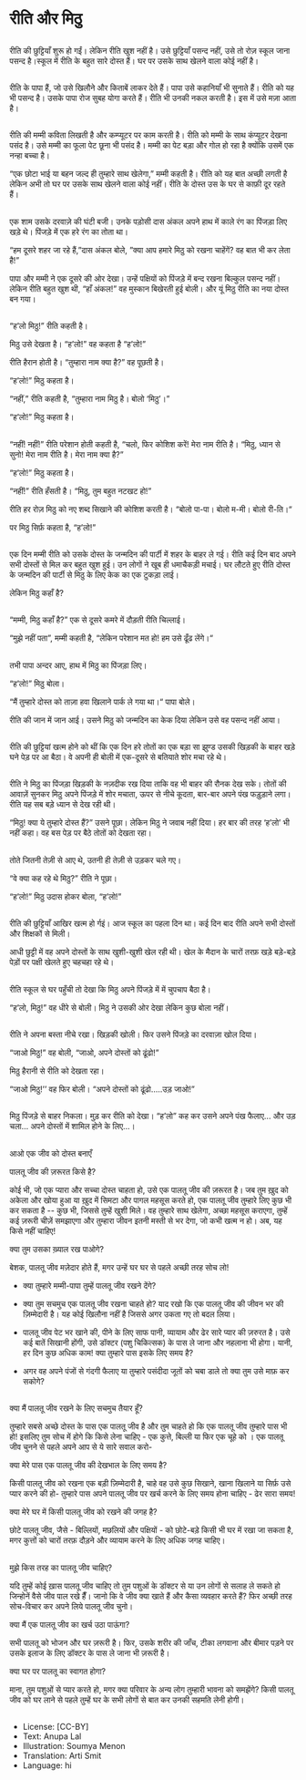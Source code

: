 # रीति और मिठु

##
रीति की छुट्टियाँ शुरू हो गईं। लेकिन रीति खुश नहीं है। उसे छुट्टियाँ पसन्द नहीं, उसे तो रोज़ स्कूल जाना पसन्द है।स्कूल में रीति के बहुत सारे दोस्त हैं। घर पर उसके साथ खेलने वाला कोई नहीं है।

##
रीति के पापा हैं, जो उसे खिलौने और किताबें लाकर देते हैं। पापा उसे कहानियाँ भी सुनाते हैं। रीति को यह भी पसन्द है। उसके पापा रोज सुबह योगा करते हैं। रीति भी उनकी नकल करती है। इस में उसे मज़ा आता है।

##
रीति की मम्मी कविता लिखती है और कम्प्यूटर पर काम करती है। रीति को मम्मी के साथ कंप्यूटर देखना पसंद है। उसे मम्मी का फूला पेट छूना भी पसंद है। मम्मी का पेट बड़ा और गोल हो रहा है क्योंकि उसमें एक नन्हा बच्चा है।

“एक छोटा भाई या बहन जल्द ही तुम्हारे साथ खेलेगा,” मम्मी कहती है। रीति को यह बात अच्छी लगती है लेकिन अभी तो घर पर उसके साथ खेलने वाला कोई नहीं। रीति के दोस्त उस के घर से काफ़ी दूर रहते हैं।

##
एक शाम उसके दरवाज़े की घंटी बजी। उनके पड़ोसी दास अंकल अपने हाथ में काले रंग का पिंजड़ा लिए खड़े थे। पिंजड़े में एक हरे रंग का तोता था।

“हम दूसरे शहर जा रहे हैं,”दास अंकल बोले, ”क्या आप हमारे मिठु को रखना चाहेंगें? वह बात भी कर लेता है!”

पापा और मम्मी ने एक दूसरे की ओर देखा। उन्हें पक्षियों को पिंजड़े में बन्द रखना बिल्कुल पसन्द नहीं। लेकिन रीति बहुत खुश थी, “हाँ अंकल!” वह मुस्कान बिखेरती हुई बोली। और यूं मिठु रीति का नया दोस्त बन गया।

##
“ह’लो मिठु!” रीति कहती है। 

मिठु उसे देखता है। “ह’लो!” वह कहता है “ह’लो!”

रीति हैरान होती है। “तुम्हारा नाम क्या है?” वह पूछती है।

“ह’लो!” मिठु कहता है।

“नहीं,” रीति कहती है, “तुम्हारा नाम मिठु है। बोलो ‘मिठु’।”

“ह’लो!” मिठु कहता है।

##
“नहीं! नहीं!” रीति परेशान होती कहती है, “चलो, फिर कोशिश करें! मेरा नाम रीति है। “मिठु, ध्यान से सुनो! मेरा नाम रीति है। मेरा नाम क्या है?”

“ह’लो!” मिठु कहता है।

“नहीं!” रीति हँसती है। “मिठु, तुम बहुत नटखट हो!”

रीति हर रोज़ मिठु को नए शब्द सिखाने की कोशिश करती है। “बोलो पा-पा। बोलो म-मी। बोलो री-ति।“

पर मिठु सिर्फ़ कहता है, “ह’लो!”

##
एक दिन मम्मी रीति को उसके दोस्त के जन्मदिन की पार्टी में शहर के बाहर ले गई। रीति कई दिन बाद अपने सभी दोस्तों से मिल कर बहुत खुश हुई। उन लोगों ने खूब ही धमाचैकड़ी मचाई। घर लौटते हुए रीति दोस्त के जन्मदिन की पार्टी से मिठु के लिए केक का एक टुकड़ा लाई।

लेकिन मिठु कहाँ है?

##
“मम्मी, मिठु कहाँ है?” एक से दूसरे कमरे में दौड़ती रीति चिल्लाई।

“मुझे नहीं पता”, मम्मी कहती है, “लेकिन परेशान मत हो! हम उसे ढूँढ लेंगे।“

##
तभी पापा अन्दर आए, हाथ में मिठु का पिंजड़ा लिए।

“ह’लो!” मिठु बोला।

“मैं तुम्हारे दोस्त को ताज़ा हवा खिलाने पार्क ले गया था।“ पापा बोले।

रीति की जान में जान आई। उसने मिठु को जन्मदिन का केक दिया लेकिन उसे वह पसन्द नहीं आया।

##
रीति की छुट्टियां खत्म होने को थीं कि एक दिन हरे तोतों का एक बड़ा सा झुण्ड उसकी खिड़की के बाहर खड़े घने पेड़ पर आ बैठा। वे अपनी ही बोली में एक-दूसरे से बतियाते शोर मचा रहे थे।

##
रीति ने मिठु का पिंजड़ा खिड़की के नज़दीक रख दिया ताकि वह भी बाहर की रौनक देख सके। तोतों की आवाज़ें सुनकर मिठु अपने पिंजड़े में शोर मचाता, ऊपर से नीचे कूदता, बार-बार अपने पंख फड़ुड़ाने लगा। रीति यह सब बड़े ध्यान से देख रही थी। 

“मिठु! क्या ये तुम्हारे दोस्त हैं?” उसने पूछा। लेकिन मिठु ने जवाब नहीं दिया। हर बार की तरह ‘ह’लो’ भी नहीं कहा। वह बस पेड़ पर बैठे तोतों को देखता रहा।

##
तोते जितनी तेज़ी से आए थे, उतनी ही तेज़ी से उड़कर चले गए। 

“वे क्या कह रहे थे मिठु?” रीति ने पूछा।

“ह’लो!” मिठु उदास होकर बोला, “ह’लो!”

##
रीति की छुट्टियाँ आखिर खत्म हो र्गइं। आज स्कूल का पहला दिन था। कई दिन बाद रीति अपने सभी दोस्तों और शिक्षकों से मिली।

आधी छुट्टी में वह अपने दोस्तों के साथ खुशी-खुशी खेल रही थी। खेल के मैदान के चारों तरफ़ खड़े बड़े-बड़े पेड़ों पर पक्षी खेलते हुए चहचहा रहे थे।

##
रीति स्कूल से घर पहुँची तो देखा कि मिठु अपने पिंजड़े में में चुपचाप बैठा है।

“ह’लो, मिठु!” वह धीरे से बोली। मिठु ने उसकी ओर देखा लेकिन कुछ बोला नहीं।

##
रीति ने अपना बस्ता नीचे रखा। खिड़की खोली। फिर उसने पिंजड़े का दरवाज़ा खोल दिया।

“जाओ मिठु!” वह बोली, “जाओ, अपने दोस्तों को ढूंढो!”

मिठु हैरानी से रीति को देखता रहा।

“जाओ मिठु!’’ वह फिर बोली। “अपने दोस्तों को ढूंढो.....उड़ जाओ!”

##
मिठु पिंजड़े से बाहर निकला। मुड़ कर रीति को देखा। “ह’लो” कह कर उसने अपने पंख फैलाए... और उड़ चला... अपने दोस्तों में शामिल होने के लिए...।

##
आओ एक जीव को दोस्त बनाएँ

पालतू जीव की ज़रूरत किसे है?

कोई भी, जो एक प्यारा और सच्चा दोस्त चाहता हो, उसे एक पालतू जीव की ज़रूरत है। जब तुम ख़ुद को अकेला और खोया हुआ या ख़ुद में सिमटा और पागल महसूस करते हो, एक पालतू जीव तुम्हारे लिए कुछ भी कर सकता है -- कुछ भी, जिससे तुम्हें खुशी मिले। वह तुम्हारे साथ खेलेगा, अच्छा महसूस कराएगा, तुम्हें कई ज़रूरी चीज़ें समझाएगा और तुम्हारा जीवन इतनी मस्ती से भर देगा, जो कभी खत्म न हो। अब, यह किसे नहीं चाहिए!  

क्‍या तुम उसका ख़्याल रख पाओगे?

बेशक, पालतू जीव मज़ेदार होते हैं, मगर उन्हें घर घर से पहले अच्छी तरह सोच लो! 

- क्या तुम्हारे मम्मी-पापा तुम्हें पालतू जीव रखने देंगे?

- क्या तुम सचमुच एक पालतू जीव रखना चाहते हो? याद रखो कि एक पालतू जीव की जीवन भर की ज़िम्मेदारी है। यह कोई खिलौना नहीं है जिससे अगर उकता गए तो बदल लिया।

- पालतू जीव पेट भर खाने की, पीने के लिए साफ पानी, व्यायाम और ढेर सारे प्यार की ज़रुरत है। उसे कई बातें सिखानी होंगी, उसे डॉक्टर (पशु चिकित्सक) के पास ले जाना और नहलाना भी होगा। यानी, हर दिन कुछ अधिक काम! क्या तुम्हारे पास इसके लिए समय है?

- अगर वह अपने पंजों से गंदगी फैलाए या तुम्हारे पसंदीदा जूतों को चबा डाले तो क्या तुम उसे माफ़ कर सकोगे?

##
क्या मैं पालतू जीव रखने के लिए सचमुच तैयार हूँ?

तुम्हारे सबसे अच्छे दोस्त के पास एक पालतू जीव है और तुम चाहते हो कि एक पालतू जीव तुम्हारे पास भी हो! इसलिए तुम सोच में होगे कि किसे लेना चाहिए - एक कुत्ते, बिल्ली या फिर एक चूहे को । एक पालतू जीव चुनने से पहले अपने आप से ये सारे सवाल करो-

क्या मेरे पास एक पालतू जीव की देखभाल के लिए समय है?

किसी पालतू जीव को रखना एक बड़ी ज़िम्मेदारी है, चाहे वह उसे कुछ सिखाने, खाना खिलाने या सिर्फ़ उसे प्यार करने की हो- तुम्हारे पास अपने पालतू जीव पर खर्च करने के लिए समय होना चाहिए - ढेर सारा समय!

क्या मेरे घर में किसी पालतू जीव को रखने की जगह है?

छोटे पालतू जीव, जैसे - बिल्लियों, मछलियों और पक्षियों - को छोटे-बड़े किसी भी घर में रखा जा सकता है, मगर कुत्तों को चारों तरफ़ दौड़ने और व्यायाम करने के लिए अधिक जगह चाहिए।  

##
मुझे किस तरह का पालतू जीव चाहिए?

यदि तुम्हें कोई ख़ास पालतू जीव चाहिए तो तुम पशुओं के डॉक्टर से या उन लोगों से सलाह ले सकते हो जिन्होनें वैसे जीव पाल रखे हैँ। जानो कि वे जीव क्या खाते हैं और कैसा व्यवहार करते हैं? फिर अच्छी तरह सोच-विचार कर अपने लिये पालतू जीव चुनो। 

क्या मैं एक पालतू जीव का खर्च उठा पाऊंगा?

सभी पालतू को भोजन और घर ज़रूरी है। फिर, उसके शरीर की जाँच, टीका लगवाना और बीमार पड़ने पर उसके इलाज के लिए डॉक्टर के पास ले जाना भी ज़रूरी है।

क्या घर पर पालतू का स्वागत होगा?

माना, तुम पशुओं से प्यार करते हो, मगर क्या परिवार के अन्य लोग तुम्हारी भावना को समझेंगे? किसी पालतू जीव को घर लाने से पहले तुम्हें घर के सभी लोगों से बात कर उनकी सहमति लेनी होगी।  

##
* License: [CC-BY]
* Text: Anupa Lal
* Illustration: Soumya Menon
* Translation: Arti Smit
* Language: hi
